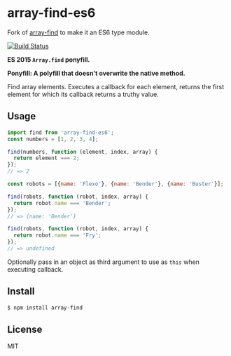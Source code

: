 # array-find-es6

Fork of [array-find](https://github.com/stefanduberg/array-find) to make it an ES6 type module.

[![Build Status](https://travis-ci.org/stefanduberg/array-find.svg?branch=master)](https://travis-ci.org/stefanduberg/array-find)

**ES 2015 `Array.find` ponyfill.**

**Ponyfill: A polyfill that doesn't overwrite the native method.**

Find array elements. Executes a callback for each element, returns the first element for which its callback returns a truthy value.

## Usage

```javascript
import find from 'array-find-es6';
const numbers = [1, 2, 3, 4];

find(numbers, function (element, index, array) {
  return element === 2;
});
// => 2

const robots = [{name: 'Flexo'}, {name: 'Bender'}, {name: 'Buster'}];

find(robots, function (robot, index, array) {
  return robot.name === 'Bender';
});
// => {name: 'Bender'}

find(robots, function (robot, index, array) {
  return robot.name === 'Fry';
});
// => undefined
```

Optionally pass in an object as third argument to use as `this` when executing callback.

## Install

```bash
$ npm install array-find
```

## License
MIT
